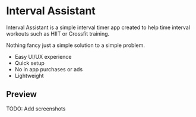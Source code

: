 # Interval Assistant

Interval Assistant is a simple interval timer app created to help time interval workouts such as HIIT or Crossfit training.

Nothing fancy just a simple solution to a simple problem.

- Easy UI/UX experience
- Quick setup
- No in app purchases or ads
- Lightweight

## Preview

TODO: Add screenshots